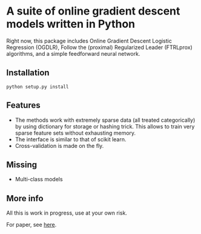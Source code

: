 # A suite of online gradient descent models written in Python

Right now, this package includes Online Gradient Descent Logistic
Regression (OGDLR), Follow the (proximal) Regularized Leader
(FTRLprox) algorithms, and a simple feedforward neural network.

## Installation

```
python setup.py install
```

## Features

* The methods work with extremely sparse data (all treated
  categorically) by using dictionary for storage or hashing
  trick. This allows to train very sparse feature sets without
  exhausting memory.
* The interface is similar to that of scikit learn. 
* Cross-validation is made on the fly.


## Missing

* Multi-class models


## More info

All this is work in progress, use at your own risk.

For paper, see [here](http://www.eecs.tufts.edu/~dsculley/papers/ad-click-prediction.pdf).
